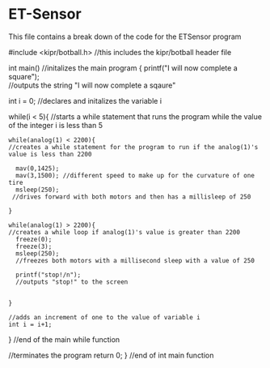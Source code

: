 # ET-Sensor
This file contains a break down of the code for the ETSensor program 

#include <kipr/botball.h>
//this includes the kipr/botball header file

int main()
//initalizes the main program
{
  printf("I will now complete a square");  
  //outputs the string "I will now complete a sqaure"
  
  int i = 0;
  //declares and initalizes the variable i

  while(i < 5){
  //starts a while statement that runs the program while the value of the integer i is less than 5
  
    while(analog(1) < 2200){
    //creates a while statement for the program to run if the analog(1)'s value is less than 2200
    
      mav(0,1425);
      mav(3,1500); //different speed to make up for the curvature of one tire
      msleep(250);
     //drives forward with both motors and then has a millisleep of 250 
     
    }
    
    while(analog(1) > 2200){
    //creates a while loop if analog(1)'s value is greater than 2200
      freeze(0);
      freeze(3);
      msleep(250);
      //freezes both motors with a millisecond sleep with a value of 250
      
      printf("stop!/n");
      //outputs "stop!" to the screen
      
      
    }
    
    //adds an increment of one to the value of variable i
    int i = i+1;
  } //end of the main while function
  
  //terminates the program
  return 0;
} //end of int main function
